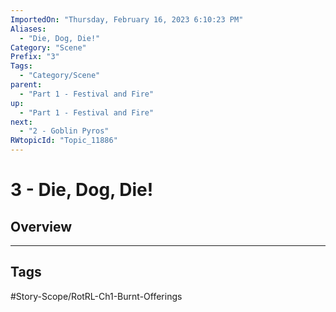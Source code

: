 ```yaml
---
ImportedOn: "Thursday, February 16, 2023 6:10:23 PM"
Aliases:
  - "Die, Dog, Die!"
Category: "Scene"
Prefix: "3"
Tags:
  - "Category/Scene"
parent:
  - "Part 1 - Festival and Fire"
up:
  - "Part 1 - Festival and Fire"
next:
  - "2 - Goblin Pyros"
RWtopicId: "Topic_11886"
---
```

# 3 - Die, Dog, Die!
## Overview

---
## Tags
#Story-Scope/RotRL-Ch1-Burnt-Offerings

